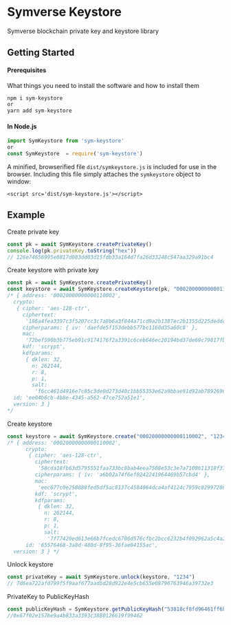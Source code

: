 # Symverse Keystore
Symverse blockchain private key and keystore library

## Getting Started

#### Prerequisites
What things you need to install the software and how to install them
```javascript
npm i sym-keystore
or
yarn add sym-keystore
```
#### In Node.js 
```javascript
import SymKeystore from 'sym-keystore'
or
const SymKeystore  = require('sym-keystore')

```

A minified, browserified file `dist/symkeystore.js` is included for use in the browser. Including this file simply attaches the `symkeystore` object to window:
```$xslt
<script src='dist/sym-keystore.js'></script>
```

## Example

Create private key
```javascript
const pk = await SymKeystore.createPrivateKey()
console.log(pk.privateKey.toString("hex"))
// 126e74656995e8817d083dd03d15fdb33a164d7fa26d33248c547aa329a91bc4
```
Create keystore with private key
```javascript
const pk = await SymKeystore.createPrivateKey()
const keystore = await SymKeystore.createKeystore(pk, "00020000000000110002", "1234")
/* { address: '00020000000000110002',
  crypto:
   { cipher: 'aes-128-ctr',
     ciphertext:
      '186a4fea3397c3f5207cc3c7a8b6a3f844a71cd9a2b1387ec2b1355d225deddc',
     cipherparams: { iv: 'daefde5f153debb577bc1160d35a60c8' },
     mac:
      '72bef590b3b775eb91c9174176f2a3391c6ceb646ec20194bd37de69c79817fb',
     kdf: 'scrypt',
     kdfparams:
      { dklen: 32,
        n: 262144,
        r: 8,
        p: 1,
        salt:
         'f6cc461d4916e7c85c3de0d273d40c1bb55353e62a9bbae91d92ab7892696b60' } },
  id: 'ee04b6cb-4b8e-4345-a562-47ce752a51e1',
  version: 3 }
*/
```
Create keystore
```javascript
const keystore = await SymKeystore.create("00020000000000110002", "1234") // input symid(10byte) and passphrase
/* { address: '00020000000000110002',
      crypto:
       { cipher: 'aes-128-ctr',
         ciphertext:
          '58cda18fb63d5795551faa733bc8bab4eea7508e53c3e7a7108611318f37f416',
         cipherparams: { iv: 'a6b02a74f6ef0242241964469b57cbd4' },
         mac:
          'eec677c0e258888fed5df5ac8137c4584064dca4af4124c7959c82997286b949',
         kdf: 'scrypt',
         kdfparams:
          { dklen: 32,
            n: 262144,
            r: 8,
            p: 1,
            salt:
             '7f77420ed613e66b7fcedc6706d576cfbc2bcc6232b4f092962a5c4a208baffd' } },
      id: '65576468-3a8d-480d-8f95-36fae04155ac',
  version: 3 } */
```

Unlock keystore
```javascript
const privateKey = await SymKeystore.unlock(keystore, "1234")
// 7d6ea722afd799f5f9aaf677aadbd28d922e4e5cb655e08796763946a39732e3
```

PrivateKey to PublicKeyHash
```javascript
const publicKeyHash = SymKeystore.getPublicKeyHash("53818cf8fd96461ff6bcd8a6c0abbe43fe6966a3a3f4a4eef30b13d6292def74")
//0x67f02e157be9a4b833a3393c3880126619f99462
```
